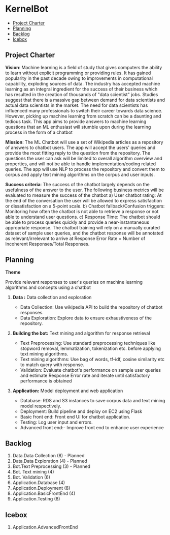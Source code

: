 # KernelBot

<!-- toc -->

- [Project Charter](#project-charter)
- [Planning](#planning) 
- [Backlog](#backlog)
- [Icebox](#backlog)

<!-- tocstop -->

## Project Charter 

**Vision**: Machine learning is a field of 
study that gives computers the ability to learn 
without explicit programming or providing rules.
It has gained popularity in the past decade owing
 to improvements in computational capability,
 exploding sources of data. 
 The industry has accepted machine learning 
 as an integral ingredient for the success of 
 their business which has resulted in the creation of thousands of "data scientist" jobs.
  Studies suggest that there is a massive gap between demand for data scientists and actual data scientists in the market. The need for data scientists has influenced many professionals to switch their career towards data science. However, picking up machine learning from scratch can be a daunting and tedious task. This app aims to provide answers to machine learning questions that an ML enthusiast will stumble upon during the learning process in the form of a chatbot

**Mission**: The ML Chatbot will use a set of Wikipedia articles as a repository of answers to chatbot users.  The app will accept the users' queries and provide the most fitting reply to the question from the repository.
  The questions the user can ask will be limited to overall algorithm overview and properties, and will not be able to handle implementation/coding related queries. The app will use NLP to process the repository and convert them to corpus and apply text mining algorithms on the corpus and user inputs. 

**Success criteria**: The success of the chatbot largely depends on the usefulness of the answer to the user.  The following business metrics will be evaluated to measure the success of the chatbot
a) User chatbot rating: At the end of the conversation the user will be allowed to express satisfaction or dissatisfaction on a 5-point scale.
b) Chatbot fallback/Confusion triggers:  Monitoring how often the chatbot is not able to retrieve a response or not able to understand user questions.
c) Response Time: The chatbot should be able to process queries quickly and provide a near-instantaneous appropriate response. 
The chatbot training will rely on a manually curated dataset of sample user queries, and the chatbot response will be annotated as relevant/irrelevant to arrive at Response Error Rate = Number of Incoherent Responses/Total Responses. 



## Planning

**Theme**

Provide relevant responses to user's queries on 
machine learning algorithms and concepts
 using a chatbot

1. **Data :**  Data collection and exploration 
	- Data Collection: Use wikipedia API to build the repository of chatbot responses. 
	- Data Exploration: Explore data to ensure exhaustiveness of the repository.
	
2. **Building the bot:** Text mining and algorithm for response retrieval
	- Text Preprocessing: Use standard preprocessing techniques like stopword removal, lemmatization, tokenization etc. before applying text mining algorithms.
	- Text mining algorithms: Use bag of words, tf-idf, cosine similarity etc to match query with response.
	- Validation: Evaluate chatbot's performance on sample user queries and estimate Response Error rate and iterate until satisfactory performance is obtained

3. **Application:** Model deployment and web application
	- Database: RDS and S3 instances to save corpus data and text mining model respectively.
	- Deployment: Build pipeline and deploy on EC2 using Flask
	- Basic front end: Front end UI for chatbot application.
	- Testing: Log user input and errors.
	- Advanced front end:- Improve front end to enhance user experience 
	

## Backlog

1. Data.Data Collection (8) - Planned
2. Data.Data Exploration (4) - Planned
3. Bot.Text Preprocessing (3)  - Planned
4. Bot. Text mining      (4) 
5. Bot. Validation (6) 
6. Application.Database (4)
7. Application.Deployment (8)
8. Application.BasicFrontEnd (4)
9. Application.Testing (8)

## Icebox

1. Application.AdvancedFrontEnd



